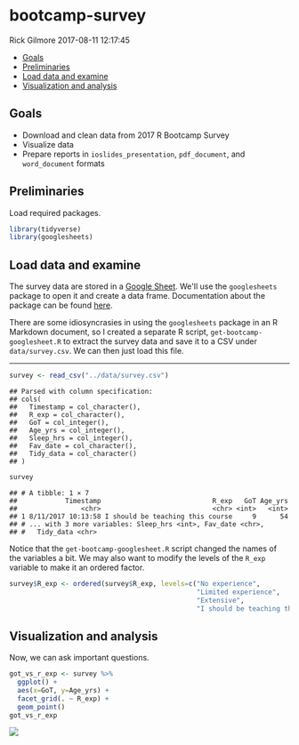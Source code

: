 bootcamp-survey
================
Rick Gilmore
2017-08-11 12:17:45

-   [Goals](#goals)
-   [Preliminaries](#preliminaries)
-   [Load data and examine](#load-data-and-examine)
-   [Visualization and analysis](#visualization-and-analysis)

Goals
-----

-   Download and clean data from 2017 R Bootcamp Survey
-   Visualize data
-   Prepare reports in `ioslides_presentation`, `pdf_document`, and `word_document` formats

Preliminaries
-------------

Load required packages.

``` r
library(tidyverse)
library(googlesheets)
```

Load data and examine
---------------------

The survey data are stored in a [Google Sheet](https://docs.google.com/spreadsheets/d/1Ay56u6g4jyEEdlmV2NHxTLBlcjI2gHavta-Ik0kGrpg/edit#gid=896447063). We'll use the `googlesheets` package to open it and create a data frame. Documentation about the package can be found [here](https://cran.r-project.org/web/packages/googlesheets/vignettes/basic-usage.html).

There are some idiosyncrasies in using the `googlesheets` package in an R Markdown document, so I created a separate R script, `get-bootcamp-googlesheet.R` to extract the survey data and save it to a CSV under `data/survey.csv`. We can then just load this file.

------------------------------------------------------------------------

``` r
survey <- read_csv("../data/survey.csv")
```

    ## Parsed with column specification:
    ## cols(
    ##   Timestamp = col_character(),
    ##   R_exp = col_character(),
    ##   GoT = col_integer(),
    ##   Age_yrs = col_integer(),
    ##   Sleep_hrs = col_integer(),
    ##   Fav_date = col_character(),
    ##   Tidy_data = col_character()
    ## )

``` r
survey
```

    ## # A tibble: 1 × 7
    ##            Timestamp                            R_exp   GoT Age_yrs
    ##                <chr>                            <chr> <int>   <int>
    ## 1 8/11/2017 10:13:58 I should be teaching this course     9      54
    ## # ... with 3 more variables: Sleep_hrs <int>, Fav_date <chr>,
    ## #   Tidy_data <chr>

Notice that the `get-bootcamp-googlesheet.R` script changed the names of the variables a bit. We may also want to modify the levels of the `R_exp` variable to make it an ordered factor.

``` r
survey$R_exp <- ordered(survey$R_exp, levels=c("No experience",
                                               "Limited experience",
                                               "Extensive",
                                               "I should be teaching this course"))
```

Visualization and analysis
--------------------------

Now, we can ask important questions.

``` r
got_vs_r_exp <- survey %>%
  ggplot() +
  aes(x=GoT, y=Age_yrs) +
  facet_grid(. ~ R_exp) +
  geom_point()
got_vs_r_exp
```

![](bootcamp-survey_files/figure-markdown_github/got-vs-r-exp-1.png)
